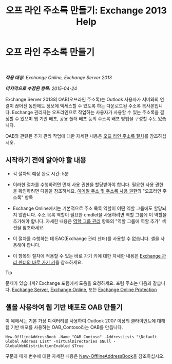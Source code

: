 ﻿---
title: '오프 라인 주소록 만들기: Exchange 2013 Help'
TOCTitle: 오프 라인 주소록 만들기
ms:assetid: b57bb4ce-5b6e-4702-a2f8-04bf3898a861
ms:mtpsurl: https://technet.microsoft.com/ko-kr/library/Bb124339(v=EXCHG.150)
ms:contentKeyID: 50483972
ms.date: 05/22/2018
mtps_version: v=EXCHG.150
f1_keywords:
- Microsoft.Exchange.Management.SnapIn.Esm.OrganizationConfiguration.Mailbox.NewOabWizardForm.OabIntroductionWizardPage
ms.translationtype: MT
---

# 오프 라인 주소록 만들기

 

_**적용 대상:** Exchange Online, Exchange Server 2013_

_**마지막으로 수정된 항목:** 2015-04-24_

Exchange Server 2013의 OAB(오프라인 주소록)는 Outlook 사용자가 서버와의 연결이 끊어진 동안에도 정보에 액세스할 수 있도록 하는 다운로드된 주소록 복사본입니다. Exchange 관리자는 오프라인으로 작업하는 사용자가 사용할 수 있는 주소록을 결정할 수 있으며 웹 기반 배포, 공용 폴더 배포 등의 주소록 배포 방법을 구성할 수도 있습니다.

OAB와 관련된 추가 관리 작업에 대한 자세한 내용은 [오프 라인 주소록 절차](https://docs.microsoft.com/ko-kr/exchange/address-books/offline-address-books/offline-address-book-procedures)를 참조하십시오.

## 시작하기 전에 알아야 할 내용

  - 각 절차의 예상 완료 시간: 5분

  - 이러한 절차를 수행하려면 먼저 사용 권한을 할당받아야 합니다. 필요한 사용 권한을 확인하려면 다음을 참조하세요. [이메일 주소 및 주소록 사용 권한](email-address-and-address-book-permissions-exchange-2013-help.md)의 "오프라인 주소록" 항목

  - Exchange Online에서는 기본적으로 주소 목록 역할이 어떤 역할 그룹에도 할당되지 않습니다. 주소 목록 역할이 필요한 cmdlet을 사용하려면 역할 그룹에 이 역할을 추가해야 합니다. 자세한 내용은 [역할 그룹 관리](manage-role-groups-exchange-2013-help.md) 항목의 "역할 그룹에 역할 추가" 섹션을 참조하세요.

  - 이 절차를 수행하는 데 EAC(Exchange 관리 센터)를 사용할 수 없습니다. 셸을 사용해야 합니다.

  - 이 항목의 절차에 적용할 수 있는 바로 가기 키에 대한 자세한 내용은 [Exchange 관리 센터의 바로 가기 키](keyboard-shortcuts-in-the-exchange-admin-center-exchange-online-protection-help.md)을 참조하세요.


> [!TIP]
> 문제가 있습니까? Exchange 포럼에서 도움을 요청하세요. 포럼 주소는 다음과 같습니다. <A href="https://go.microsoft.com/fwlink/p/?linkid=60612">Exchange Server</A>, <A href="https://go.microsoft.com/fwlink/p/?linkid=267542">Exchange Online</A>, 또는 <A href="https://go.microsoft.com/fwlink/p/?linkid=285351">Exchange Online Protection</A>



## 셸을 사용하여 웹 기반 배포로 OAB 만들기

이 예에서는 기본 가상 디렉터리를 사용하여 Outlook 2007 이상의 클라이언트에 대해 웹 기반 배포를 사용하는 OAB\_Contoso라는 OAB를 만듭니다.

    New-OfflineAddressBook -Name "OAB_Contoso" -AddressLists "\Default Global Address List" -VirtualDirectories $Null -GlobalWebDistributionEnabled $True

구문과 매개 변수에 대한 자세한 내용은 [New-OfflineAddressBook](https://technet.microsoft.com/ko-kr/library/bb123692\(v=exchg.150\))을 참조하십시오.

